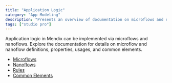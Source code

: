 ```yaml
---
title: "Application Logic"
category: "App Modeling"
description: "Presents an overview of documentation on microflows and nanoflows."
tags: ["studio pro"]
---
```


 Application logic in Mendix can be implemented via microflows and nanoflows. Explore the documentation for details on microflow and nanoflow definitions, properties, usages, and common elements.

 * [Microflows](microflows)
 * [Nanoflows](nanoflows)
 * [Rules](rules)
 * [Common Elements](common-elements)
